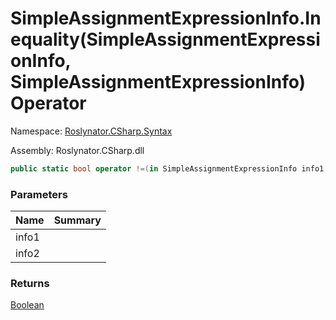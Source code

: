 # SimpleAssignmentExpressionInfo\.Inequality\(SimpleAssignmentExpressionInfo, SimpleAssignmentExpressionInfo\) Operator

Namespace: [Roslynator.CSharp.Syntax](../../README.md)

Assembly: Roslynator\.CSharp\.dll

```csharp
public static bool operator !=(in SimpleAssignmentExpressionInfo info1, in SimpleAssignmentExpressionInfo info2)
```

### Parameters

| Name | Summary |
| ---- | ------- |
| info1 | |
| info2 | |

### Returns

[Boolean](https://docs.microsoft.com/en-us/dotnet/api/system.boolean)


